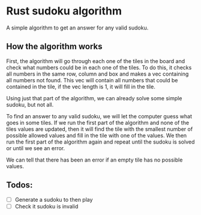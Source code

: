 # Rust sudoku algorithm
A simple algorithm to get an answer for any valid sudoku.

## How the algorithm works
First, the algorithm will go through each one of the tiles in the board and check what numbers could be in each one of the tiles. To do this, it checks all numbers in the same row, column and box  and makes a vec containing all numbers not found. This vec will contain all numbers that could be contained in the tile, if the vec length is 1, it will fill in the tile. 

Using just that part of the algorithm, we can already solve some simple sudoku, but not all.  

To find an answer to any valid sudoku, we will let the computer guess what goes in some tiles.
If we run the first part of the algorithm and none of the tiles values are updated, then it will find the tile with the smallest number of possible allowed values and fill in the tile with one of the values. We then run the first part of the algorithm again and repeat until the sudoku is solved or until we see an error.

We can tell that there has been an error if an empty tile has no possible values.

## Todos:
- [ ] Generate a sudoku to then play
- [ ] Check it sudoku is invalid
